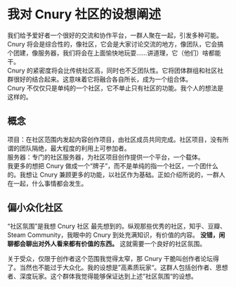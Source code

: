 # 我对 Cnury 社区的设想阐述

我们给予爱好者一个很好的交流和协作平台，一群人聚在一起，引发多种可能。  
Cnury 将会是综合性的，像社区，它会是大家讨论交流的地方，像团队，它会搞个团建，像服务器，我们将会在上面愉快地玩耍……讲道理，它（他们）啥都能干。  
Cnury 的紧密度将会比传统社区高，同时也不乏团队性。它将团体群组和社区社群很好的结合起来。这意味着它将融合各自所长，成为一个组合体。  
Cnury 不仅仅只是单纯的一个社区，它不单止只有社区的功能。我个人的想法是这样的。  

## 概念

项目：在社区范围内发起内容创作项目，由社区成员共同完成。社区项目，没有所谓的团队隔绝，最大程度的利用上可参加者。  
服务器：专门的社区服务器，为社区项目创作提供一个平台，一个载体。  
我更多的想把 Cnury 做成一个“牌子”，而不是单纯的指一个社区，一个团什么的。我想让 Cnury 兼顾更多的功能，以社区作为基础。正如介绍所说的，一群人在一起，什么事情都会发生。

## 偏小众化社区

“社区氛围”是我想 Cnury 社区 最先想到的。纵观那些优秀的社区，知乎、豆瓣、Steam Community，我眼中的 Cnury 到处充满知识，有价值的内容。 **没错，闲聊都会聊出对外人看来都有价值的东西。** 这就需要一个良好的社区氛围。

关于受众，仅限于创作者这个范围我觉得太窄，那 Cnury 干脆叫创作者论坛得了。当然也不能过于大众化。我的设想是”高素质玩家“。这群人包括创作者、思想者、深度玩家。这个群体我觉得能够保证达到上述”社区氛围“的设想。
